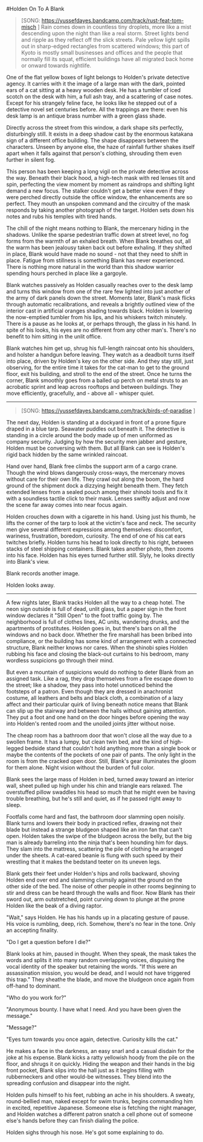#Holden On To A Blank
>[SONG: https://yussefdayes.bandcamp.com/track/rust-feat-tom-misch ]
Rain comes down in countless tiny droplets, more like a mist descending upon the night than like a real storm. Street lights bend and ripple as they reflect off the slick streets. Pale yellow light spills out in sharp-edged rectangles from scattered windows; this part of Kyoto is mostly small businesses and offices and the people that normally fill its squat, efficient buildings have all migrated back home or onward towards nightlife.

One of the flat yellow boxes of light belongs to Holden's private detective agency. It carries with it the image of a large man with the dark, pointed ears of a cat sitting at a heavy wooden desk. He has a tumbler of iced scotch on the desk with him, a full ash tray, and a scattering of case notes. Except for his strangely feline face, he looks like he stepped out of a detective novel set centuries before. All the trappings are there: even his desk lamp is an antique brass number with a green glass shade.

Directly across the street from this window, a dark shape sits perfectly, disturbingly still. It exists in a deep shadow cast by the enormous katakana sign of a different office building. The shape disappears between the characters. Unseen by anyone else, the haze of rainfall further shakes itself apart when it falls against that person's clothing, shrouding them even further in silent fog. 

This person has been keeping a long vigil on the private detective across the way. Beneath their black hood, a high-tech mask with red lenses tilt and spin, perfecting the view moment by moment as raindrops and shifting light demand a new focus. The stalker couldn't get a better view even if they were perched directly outside the office window, the enhancements are so perfect. They mouth an unspoken command and the circuitry of the mask responds by taking another photograph of the target. Holden sets down his notes and rubs his temples with tired hands.

The chill of the night means nothing to Blank, the mercenary hiding in the shadows. Unlike the sparse pedestrian traffic down at street level, no fog forms from the warmth of an exhaled breath. When Blank breathes out, all the warm has been jealousy taken back out before exhaling. If they shifted in place, Blank would have made no sound - not that they need to shift in place. Fatigue from stillness is something Blank has never experienced. There is nothing more natural in the world than this shadow warrior spending hours perched in place like a gargoyle.

Blank watches passively as Holden casually reaches over to the desk lamp and turns this window from one of the rare few lighted into just another of the army of dark panels down the street. Moments later, Blank's mask flicks through automatic recalibrations, and reveals a brightly outlined view of the interior cast in artificial oranges shading towards black. Holden is lowering the now-emptied tumbler from his lips, and his whiskers twitch minutely. There is a pause as he looks at, or perhaps through, the glass in his hand. In spite of his looks, his eyes are no different from any other man's. There's no benefit to him sitting in the unlit office.

Blank watches him get up, shrug his full-length raincoat onto his shoulders, and holster a handgun before leaving. They watch as a deadbolt turns itself into place, driven by Holden's key on the other side. And they stay still, just observing, for the entire time it takes for the cat-man to get to the ground floor, exit his building, and stroll to the end of the street. Once he turns the corner, Blank smoothly goes from a balled up perch on metal struts to an acrobatic sprint and leap across rooftops and between buildings. They move efficiently, gracefully, and - above all - whisper quiet. 
______________________________________________________

>[SONG: https://yussefdayes.bandcamp.com/track/birds-of-paradise ]

The next day, Holden is standing at a dockyard in front of a prone figure draped in a blue tarp. Seawater puddles out beneath it. The detective is standing in a circle around the body made up of men uniformed as company security. Judging by how the security men jabber and gesture, Holden must be conversing with them. But all Blank can see is Holden's rigid back hidden by the same wrinkled raincoat.

Hand over hand, Blank free climbs the support arm of a cargo crane. Though the wind blows dangerously cross-ways, the mercenary moves without care for their own life. They crawl out along the boom, the hard ground of the shipment dock a dizzying height beneath them. They fetch extended lenses from a sealed pouch among their shinobi tools and fix it with a soundless tactile click to their mask. Lenses swiftly adjust and now the scene far away comes into near focus again. 

Holden crouches down with a cigarette in his hand. Using just his thumb, he lifts the corner of the tarp to look at the victim's face and neck. The security men give several different expressions among themselves: discomfort, wariness, frustration, boredom, curiosity. The end of one of his cat ears twitches briefly. Holden turns his head to look directly to his right, between stacks of steel shipping containers. Blank takes another photo, then zooms into his face. Holden has his eyes turned further still. Slyly, he looks directly into Blank's view. 

Blank records another image.

Holden looks away.
______________________________________________________

A few nights later, Blank tracks Holden all the way to a cheap hotel. The neon sign outside is full of dead, unlit glass, but a paper sign in the front window declares it "Still Open" to the foot traffic going by. The neighborhood is full of clothes lines, AC units, wandering drunks, and the apartments of prostitutes. Holden goes in, but there's bars on all the windows and no back door. Whether the fire marshall has been bribed into compliance, or the building has some kind of arrangement with a connected structure, Blank neither knows nor cares. When the shinobi spies Holden rubbing his face and closing the black-out curtains to his bedroom, many wordless suspicions go through their mind.

But even a mountain of suspicions would do nothing to deter Blank from an assigned task. Like a rag, they drop themselves from a fire escape down to the street; like a shadow, they pass into hotel unnoticed behind the footsteps of a patron. Even though they are dressed in anachronist costume, all leathers and belts and black cloth, a combination of a lazy affect and their particular quirk of living beneath notice means that Blank can slip up the stairway and between the halls without gaining attention. They put a foot and one hand on the door hinges before opening the way into Holden's rented room and the unoiled joints jitter without noise.

The cheap room has a bathroom door that won't close all the way due to a swollen frame. It has a lumpy, but clean twin bed, and the kind of high-legged bedside stand that couldn't hold anything more than a single book or maybe the contents of the pockets of one pair of pants. The only light in the room is from the cracked open door. Still, Blank's gear illuminates the gloom for them alone. Night vision without the burden of full color.

Blank sees the large mass of Holden in bed, turned away toward an interior wall, sheet pulled up high under his chin and triangle ears relaxed. The overstuffed pillow swaddles his head so much that he might even be having trouble breathing, but he's still and quiet, as if he passed right away to sleep.

Footfalls come hard and fast, the bathroom door slamming open noisily. Blank turns and lowers their body in practiced reflex, drawing not their blade but instead a strange bludgeon shaped like an iron fan that can't open. Holden takes the swipe of the bludgeon across the belly, but the big man is already barreling into the ninja that's been hounding him for days. They slam into the mattress, scattering the pile of clothing he arranged under the sheets. A cat-eared beanie is flung with such speed by their wrestling that it makes the bedstand teeter on its uneven legs.

Blank gets their feet under Holden's hips and rolls backward, shoving Holden end over end and slamming clumsily against the ground on the other side of the bed. The noise of other people in other rooms beginning to stir and dress can be heard through the walls and floor. Now Blank has their sword out, arm outstretched, point curving down to plunge at the prone Holden like the beak of a diving raptor.

"Wait," says Holden. He has his hands up in a placating gesture of pause. His voice is rumbling, deep, rich. Somehow, there's no fear in the tone. Only an accepting finality.

"Do I get a question before I die?"

Blank looks at him, paused in thought. When they speak, the mask takes the words and splits it into many random overlapping voices, disguising the vocal identity of the speaker but retaining the words. "If this were an assassination mission, you would be dead, and I would not have triggered this trap." They sheathe the blade, and move the bludgeon once again from off-hand to dominant. 

"Who do you work for?"

"Anonymous bounty. I have what I need. And you have been given the message."

"Message?"

"Eyes turn towards you once again, detective. Curiosity kills the cat."

He makes a face in the darkness, an easy snarl and a casual disdain for the joke at his expense. Blank kicks a ratty yellowish hoody from the pile on the floor, and shrugs it on quickly. Hiding the weapon and their hands in the big front pocket, Blank slips into the hall just as it begins filling with rubberneckers and other would-be witnesses. They blend into the spreading confusion and disappear into the night.

Holden pulls himself to his feet, rubbing an ache in his shoulders. A sweaty, round-bellied man, naked except for swim trunks, begins commanding him in excited, repetitive Japanese. Someone else is fetching the night manager, and Holden watches a different patron snatch a cell phone out of someone else's hands before they can finish dialing the police. 

Holden sighs through his nose. He's got some explaining to do.